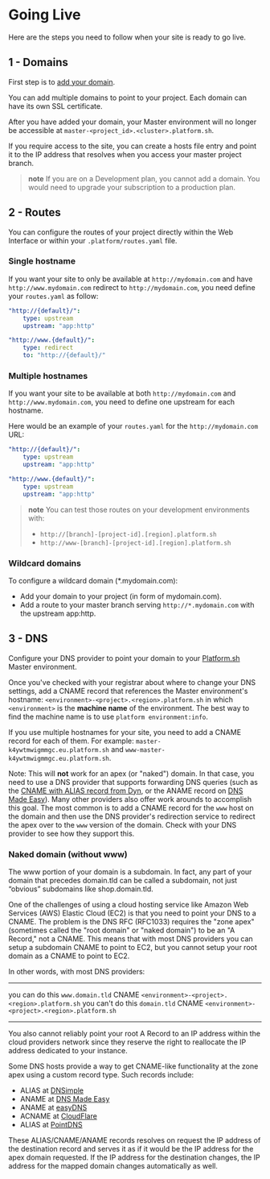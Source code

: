 # Going Live

Here are the steps you need to follow when your site is ready to go
live.

## 1 - Domains

First step is to [add your domain](/administration/web/configure-project.html#domains).

You can add multiple domains to point to your project. Each domain can
have its own SSL certificate.

After you have added your domain, your Master environment will no longer
be accessible at `master-<project_id>.<cluster>.platform.sh`.

If you require access to the site, you can create a hosts file entry and
point it to the IP address that resolves when you access your master
project branch.

> **note**
> If you are on a Development plan, you cannot add a domain. You would need to upgrade your subscription to a production plan.

## 2 - Routes

You can configure the routes of your project directly within the
Web Interface or within your `.platform/routes.yaml` file.

### Single hostname

If you want your site to only be available at `http://mydomain.com` and
have `http://www.mydomain.com` redirect to `http://mydomain.com`, you
need define your `routes.yaml` as follow:

```yaml
"http://{default}/":
    type: upstream
    upstream: "app:http"

"http://www.{default}/":
    type: redirect
    to: "http://{default}/"
```

### Multiple hostnames

If you want your site to be available at both `http://mydomain.com` and
`http://www.mydomain.com`, you need to define one upstream for each
hostname.

Here would be an example of your `routes.yaml` for the
`http://mydomain.com` URL:

```yaml
"http://{default}/":
    type: upstream
    upstream: "app:http"

"http://www.{default}/":
    type: upstream
    upstream: "app:http"
```

> **note**
> You can test those routes on your development environments with:
> * `http://[branch]-[project-id].[region].platform.sh`
> * `http://www-[branch]-[project-id].[region].platform.sh`


### Wildcard domains

To configure a wildcard domain (*.mydomain.com):

- Add your domain to your project (in form of mydomain.com).
- Add a route to your master branch serving `http://*.mydomain.com` with the upstream app:http.


## 3 - DNS

Configure your DNS provider to point your domain to your
[Platform.sh](https://platform.sh) Master environment.

Once you've checked with your registrar about where to change your DNS
settings, add a CNAME record that references the Master environment's
hostname: `<environment>-<project>.<region>.platform.sh` in which
`<environment>` is the **machine name** of the environment. The best way
to find the machine name is to use `platform environment:info`.

If you use multiple hostnames for your site, you need to add a CNAME
record for each of them. For example:
`master-k4ywtmwigmmgc.eu.platform.sh` and
`www-master-k4ywtmwigmmgc.eu.platform.sh`.

Note: This will **not** work for an apex (or "naked") domain. In that
case, you need to use a DNS provider that supports forwarding DNS
queries (such as the [CNAME with ALIAS record from
Dyn](https://help.dyn.com/standard-dns/), or the ANAME
record on [DNS Made
Easy](http://www.dnsmadeeasy.com/services/anamerecords/)). Many other
providers also offer work arounds to accomplish this goal. The most common is
to add a CNAME record for the `www` host on the domain and then use the
DNS provider's redirection service to redirect the apex over to the
`www` version of the domain. Check with your DNS provider to see how
they support this.

### Naked domain (without www)

The www portion of your domain is a subdomain. In fact, any part of your
domain that precedes domain.tld can be called a subdomain, not just
“obvious” subdomains like shop.domain.tld.

One of the challenges of using a cloud hosting service like Amazon Web
Services (AWS) Elastic Cloud (EC2) is that you need to point your DNS to
a CNAME. The problem is the DNS RFC (RFC1033) requires the "zone apex"
(sometimes called the "root domain" or "naked domain") to be an "A
Record," not a CNAME. This means that with most DNS providers you can
setup a subdomain CNAME to point to EC2, but you cannot setup your root
domain as a CNAME to point to EC2.

In other words, with most DNS providers:

  ----------------- ------------------- ------ ----------------------------------------------
  you can do this   `www.domain.tld`    CNAME  `<environment>-<project>.<region>.platform.sh`
  you can't do this `domain.tld`        CNAME  `<environment>-<project>.<region>.platform.sh`
  ----------------- ------------------- ------ ----------------------------------------------

You also cannot reliably point your root A Record to an IP address
within the cloud providers network since they reserve the right to
reallocate the IP address dedicated to your instance.

Some DNS hosts provide a way to get CNAME-like functionality at the zone
apex using a custom record type. Such records include:

-   ALIAS at [DNSimple](https://dnsimple.com/)
-   ANAME at [DNS Made Easy](http://www.dnsmadeeasy.com/)
-   ANAME at [easyDNS](https://www.easydns.com/)
-   ACNAME at [CloudFlare](https://www.cloudflare.com/)
-   ALIAS at [PointDNS](https://pointhq.com/)

These ALIAS/CNAME/ANAME records resolves on request the IP address of
the destination record and serves it as if it would be the IP address
for the apex domain requested. If the IP address for the destination
changes, the IP address for the mapped domain changes automatically as
well.
